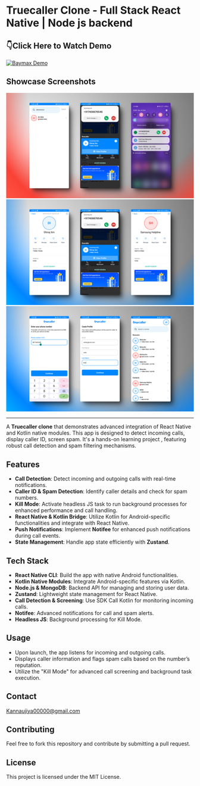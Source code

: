 

# Truecaller Clone - Full Stack React Native | Node js backend

## 👇Click Here to Watch Demo 

[![Baymax Demo](https://imgs.search.brave.com/rZiCbAt6q-731hHgw7FiUQA-j5NEm41ySq94-3RBFPI/rs:fit:860:0:0:0/g:ce/aHR0cHM6Ly93d3cu/c2VuZGlibGUuY29t/L2h1YmZzL0ltcG9y/dGVkX0Jsb2dfTWVk/aWEvc20taWNvbnMt/eW91dHViZS5wbmc)](https://youtu.be/J-DBm1FjPKU?si=EBFUg7Lj1b3PM0FZ)




## Showcase Screenshots



![Truecaller clone Features](showcase/1.png)
![Truecaller clone](showcase/2.png)
![Truecaller clone](showcase/3.png)




---

A **Truecaller clone** that demonstrates advanced integration of React Native and Kotlin native modules. This app is designed to detect incoming calls, display caller ID, screen spam. It's a hands-on learning project  , featuring robust call detection and spam filtering mechanisms.

## Features

- **Call Detection**: Detect incoming and outgoing calls with real-time notifications.
- **Caller ID & Spam Detection**: Identify caller details and check for spam numbers.
- **Kill Mode**: Activate headless JS task to run background processes for enhanced performance and call handling.
- **React Native & Kotlin Bridge**: Utilize Kotlin for Android-specific functionalities and integrate with React Native.
- **Push Notifications**: Implement **Notifee** for enhanced push notifications during call events.
- **State Management**: Handle app state efficiently with **Zustand**.

## Tech Stack

- **React Native CLI**: Build the app with native Android functionalities.
- **Kotlin Native Modules**: Integrate Android-specific features via Kotlin.
- **Node.js & MongoDB**: Backend API for managing and storing user data.
- **Zustand**: Lightweight state management for React Native.
- **Call Detection & Screening**: Use SDK Call Kotlin for monitoring incoming calls.
- **Notifee**: Advanced notifications for call and spam alerts.
- **Headless JS**: Background processing for Kill Mode.

## Usage

- Upon launch, the app listens for incoming and outgoing calls.
- Displays caller information and flags spam calls based on the number’s reputation.
- Utilize the "Kill Mode" for advanced call screening and background task execution.

## Contact
Kannaujiya00000@gmail.com

## Contributing

Feel free to fork this repository and contribute by submitting a pull request.

## License

This project is licensed under the MIT License.

